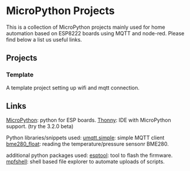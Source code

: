 # MicroPython Projects


This is a collection of MicroPython projects mainly used for home automation based on ESP8222 boards using MQTT and node-red.
Please find below a list us useful links.


## Projects

### Template
A template project setting up wifi and mqtt connection.




## Links

[MicroPython](http://micropython.org/): python for ESP boards.
[Thonny](https://thonny.org/): IDE with MicroPython support. (try the 3.2.0 beta)

Python libraries/snippets used:
[umqtt.simple](https://github.com/micropython/micropython-lib/tree/master/umqtt.simple): simple MQTT client 
[bme280_float](https://github.com/robert-hh/BME280/blob/master/bme280_float.py): reading the temperature/pressure sensonr BME280.

additional python packages used:
[esptool](https://github.com/espressif/esptool): tool to flash the firmware.
[mpfshell](https://github.com/wendlers/mpfshell): shell based file explorer to automate uploads of scripts. 



